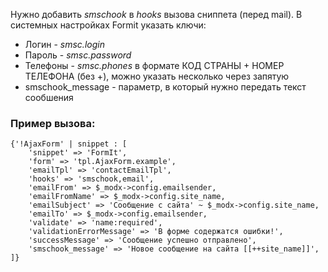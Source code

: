 Нужно добавить _smschook_ в _hooks_ вызова сниппета (перед mail). В системных настройках Formit указать ключи:

*   Логин - _smsc.login_
*   Пароль - _smsc.password_
*   Телефоны - _smsc.phones_ в формате КОД СТРАНЫ + НОМЕР ТЕЛЕФОНА (без +), можно указать несколько через запятую
*   smschook_message - параметр, в который нужно передать текст сообшения

### Пример вызова:

```
{'!AjaxForm' | snippet : [
    'snippet' => 'FormIt',
    'form' => 'tpl.AjaxForm.example',
    'emailTpl' => 'contactEmailTpl',
    'hooks' => 'smschook,email',
    'emailFrom' => $_modx->config.emailsender,
    'emailFromName' => $_modx->config.site_name,
    'emailSubject' => 'Сообщение с сайта' ~ $_modx->config.site_name,
    'emailTo' => $_modx->config.emailsender,
    'validate' => 'name:required',
    'validationErrorMessage' => 'В форме содержатся ошибки!',
    'successMessage' => 'Сообщение успешно отправлено',
    'smschook_message' => 'Новое сообщение на сайта [[++site_name]]',
]}
```

